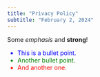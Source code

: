 ```yaml
---
title: "Privacy Policy"
subtitle: "February 2, 2024"
---
```


<div class="note">
  <p>Some <em>emphasis</em> and <strong>strong</strong>!</p>
  <ul>
    <li style="color: blue;">This is a bullet point.</li>
    <li style="color: green;">Another bullet point.</li>
    <li style="color: red;">And another one.</li>
  </ul>
</div>
